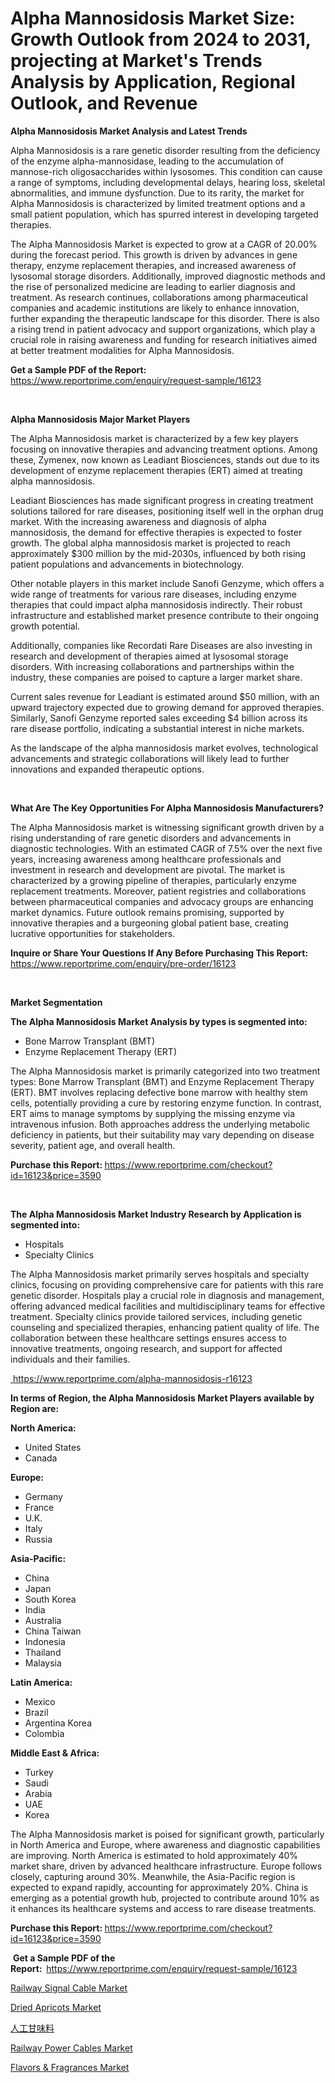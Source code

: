 <p><h1>Alpha Mannosidosis Market Size: Growth Outlook from 2024 to 2031, projecting at Market's Trends Analysis by Application, Regional Outlook, and Revenue</h1></p><p><strong>Alpha Mannosidosis Market Analysis and Latest Trends</strong></p>
<p><p>Alpha Mannosidosis is a rare genetic disorder resulting from the deficiency of the enzyme alpha-mannosidase, leading to the accumulation of mannose-rich oligosaccharides within lysosomes. This condition can cause a range of symptoms, including developmental delays, hearing loss, skeletal abnormalities, and immune dysfunction. Due to its rarity, the market for Alpha Mannosidosis is characterized by limited treatment options and a small patient population, which has spurred interest in developing targeted therapies.</p><p>The Alpha Mannosidosis Market is expected to grow at a CAGR of 20.00% during the forecast period. This growth is driven by advances in gene therapy, enzyme replacement therapies, and increased awareness of lysosomal storage disorders. Additionally, improved diagnostic methods and the rise of personalized medicine are leading to earlier diagnosis and treatment. As research continues, collaborations among pharmaceutical companies and academic institutions are likely to enhance innovation, further expanding the therapeutic landscape for this disorder. There is also a rising trend in patient advocacy and support organizations, which play a crucial role in raising awareness and funding for research initiatives aimed at better treatment modalities for Alpha Mannosidosis.</p></p>
<p><strong>Get a Sample PDF of the Report:&nbsp;</strong> <a href="https://www.reportprime.com/enquiry/request-sample/16123">https://www.reportprime.com/enquiry/request-sample/16123</a></p>
<p>&nbsp;</p>
<p><strong>Alpha Mannosidosis Major Market Players</strong></p>
<p><p>The Alpha Mannosidosis market is characterized by a few key players focusing on innovative therapies and advancing treatment options. Among these, Zymenex, now known as Leadiant Biosciences, stands out due to its development of enzyme replacement therapies (ERT) aimed at treating alpha mannosidosis.</p><p>Leadiant Biosciences has made significant progress in creating treatment solutions tailored for rare diseases, positioning itself well in the orphan drug market. With the increasing awareness and diagnosis of alpha mannosidosis, the demand for effective therapies is expected to foster growth. The global alpha mannosidosis market is projected to reach approximately $300 million by the mid-2030s, influenced by both rising patient populations and advancements in biotechnology.</p><p>Other notable players in this market include Sanofi Genzyme, which offers a wide range of treatments for various rare diseases, including enzyme therapies that could impact alpha mannosidosis indirectly. Their robust infrastructure and established market presence contribute to their ongoing growth potential.</p><p>Additionally, companies like Recordati Rare Diseases are also investing in research and development of therapies aimed at lysosomal storage disorders. With increasing collaborations and partnerships within the industry, these companies are poised to capture a larger market share.</p><p>Current sales revenue for Leadiant is estimated around $50 million, with an upward trajectory expected due to growing demand for approved therapies. Similarly, Sanofi Genzyme reported sales exceeding $4 billion across its rare disease portfolio, indicating a substantial interest in niche markets.</p><p>As the landscape of the alpha mannosidosis market evolves, technological advancements and strategic collaborations will likely lead to further innovations and expanded therapeutic options.</p></p>
<p>&nbsp;</p>
<p><strong>What Are The Key Opportunities For Alpha Mannosidosis Manufacturers?</strong></p>
<p><p>The Alpha Mannosidosis market is witnessing significant growth driven by a rising understanding of rare genetic disorders and advancements in diagnostic technologies. With an estimated CAGR of 7.5% over the next five years, increasing awareness among healthcare professionals and investment in research and development are pivotal. The market is characterized by a growing pipeline of therapies, particularly enzyme replacement treatments. Moreover, patient registries and collaborations between pharmaceutical companies and advocacy groups are enhancing market dynamics. Future outlook remains promising, supported by innovative therapies and a burgeoning global patient base, creating lucrative opportunities for stakeholders.</p></p>
<p><strong>Inquire or Share Your Questions If Any Before Purchasing This Report:</strong> <a href="https://www.reportprime.com/enquiry/pre-order/16123">https://www.reportprime.com/enquiry/pre-order/16123</a></p>
<p>&nbsp;</p>
<p><strong>Market Segmentation</strong></p>
<p><strong>The Alpha Mannosidosis Market Analysis by types is segmented into:</strong></p>
<p><ul><li>Bone Marrow Transplant (BMT)</li><li>Enzyme Replacement Therapy (ERT)</li></ul></p>
<p><p>The Alpha Mannosidosis market is primarily categorized into two treatment types: Bone Marrow Transplant (BMT) and Enzyme Replacement Therapy (ERT). BMT involves replacing defective bone marrow with healthy stem cells, potentially providing a cure by restoring enzyme function. In contrast, ERT aims to manage symptoms by supplying the missing enzyme via intravenous infusion. Both approaches address the underlying metabolic deficiency in patients, but their suitability may vary depending on disease severity, patient age, and overall health.</p></p>
<p><strong>Purchase this Report:&nbsp;</strong><a href="https://www.reportprime.com/checkout?id=16123&price=3590">https://www.reportprime.com/checkout?id=16123&price=3590</a></p>
<p>&nbsp;</p>
<p><strong>The Alpha Mannosidosis Market Industry Research by Application is segmented into:</strong></p>
<p><ul><li>Hospitals</li><li>Specialty Clinics</li></ul></p>
<p><p>The Alpha Mannosidosis market primarily serves hospitals and specialty clinics, focusing on providing comprehensive care for patients with this rare genetic disorder. Hospitals play a crucial role in diagnosis and management, offering advanced medical facilities and multidisciplinary teams for effective treatment. Specialty clinics provide tailored services, including genetic counseling and specialized therapies, enhancing patient quality of life. The collaboration between these healthcare settings ensures access to innovative treatments, ongoing research, and support for affected individuals and their families.</p></p>
<p><a href="https://www.reportprime.com/alpha-mannosidosis-r16123">&nbsp;https://www.reportprime.com/alpha-mannosidosis-r16123</a></p>
<p><strong>In terms of Region, the Alpha Mannosidosis Market Players available by Region are:</strong></p>
<p>
    <p> <strong> North America: </strong>
        <ul>
            <li>United States</li>
            <li>Canada</li>
        </ul>
        </p> 
    <p> <strong> Europe: </strong>
        <ul>
            <li>Germany</li>
            <li>France</li>
            <li>U.K.</li>
            <li>Italy</li>
            <li>Russia</li>
        </ul>
        </p> 
    <p> <strong> Asia-Pacific: </strong>
        <ul>
            <li>China</li>
            <li>Japan</li>
            <li>South Korea</li>
            <li>India</li>
            <li>Australia</li>
            <li>China Taiwan</li>
            <li>Indonesia</li>
            <li>Thailand</li>
            <li>Malaysia</li>
        </ul>
        </p> 
    <p> <strong> Latin America: </strong>
        <ul>
            <li>Mexico</li>
            <li>Brazil</li>
            <li>Argentina Korea</li>
            <li>Colombia</li>
        </ul>
        </p> 
    <p> <strong> Middle East & Africa: </strong>
        <ul>
            <li>Turkey</li>
            <li>Saudi</li>
            <li>Arabia</li>
            <li>UAE</li>
            <li>Korea</li>
        </ul>
    </p>
    </p>
<p><p>The Alpha Mannosidosis market is poised for significant growth, particularly in North America and Europe, where awareness and diagnostic capabilities are improving. North America is estimated to hold approximately 40% market share, driven by advanced healthcare infrastructure. Europe follows closely, capturing around 30%. Meanwhile, the Asia-Pacific region is expected to expand rapidly, accounting for approximately 20%. China is emerging as a potential growth hub, projected to contribute around 10% as it enhances its healthcare systems and access to rare disease treatments.</p></p>
<p><strong>Purchase this Report: </strong><a href="https://www.reportprime.com/checkout?id=16123&price=3590">https://www.reportprime.com/checkout?id=16123&price=3590</a></p>
<p>&nbsp;<strong>Get a Sample PDF of the Report:&nbsp;&nbsp;</strong><a href="https://www.reportprime.com/enquiry/request-sample/16123">https://www.reportprime.com/enquiry/request-sample/16123</a></p>
<p><strong></strong></p>
<p><p><a href="https://issuu.com/reportprime-2/docs/railway-signal-cable-market-size-20_2024649244dad5">Railway Signal Cable Market</a></p><p><a href="https://medium.com/@zoe.dyer9808709/this-report-on-dried-apricots-market-is-a-comprehensive-analysis-of-market-shares-strategies-9d728a6d8b62">Dried Apricots Market</a></p><p><a href="https://medium.com/@berryguann/artificial-sweetner-market-%E3%81%AF-%E3%82%B3%E3%82%B9%E3%83%88%E7%AE%A1%E7%90%86%E3%81%A8%E5%8A%B9%E7%8E%87%E5%90%91%E4%B8%8A%E3%82%92%E5%84%AA%E5%85%88%E3%81%97%E3%81%BE%E3%81%99-%E3%81%95%E3%82%89%E3%81%AB-%E5%A0%B1%E5%91%8A%E6%9B%B8%E3%81%AF%E5%B8%82%E5%A0%B4%E3%81%AE%E9%9C%80%E8%A6%81%E9%9D%A2%E3%81%A8%E4%BE%9B%E7%B5%A6%E9%9D%A2%E3%81%AE%E4%B8%A1%E6%96%B9%E3%82%92%E3%82%AB%E3%83%90%E3%83%BC%E3%81%97%E3%81%A6%E3%81%84%E3%81%BE%E3%81%99-artificial-sweetner-29ae8e4b683d">人工甘味料</a></p><p><a href="https://issuu.com/reportprime-2/docs/railway-power-cables-market-size-20_a18e34fa3f1e83">Railway Power Cables Market</a></p><p><a href="https://medium.com/@zoe.dyer9808709/the-flavors-fragrances-market-prioritizes-cost-control-and-efficiency-enhancement-27c4c60951eb">Flavors & Fragrances Market</a></p></p>